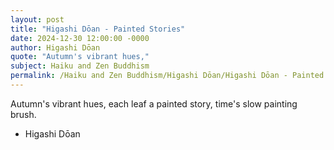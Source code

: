 ```yaml
---
layout: post
title: "Higashi Dōan - Painted Stories"
date: 2024-12-30 12:00:00 -0000
author: Higashi Dōan
quote: "Autumn's vibrant hues,"
subject: Haiku and Zen Buddhism
permalink: /Haiku and Zen Buddhism/Higashi Dōan/Higashi Dōan - Painted Stories
---
```


Autumn's vibrant hues,
each leaf a painted story,
time's slow painting brush.

- Higashi Dōan
